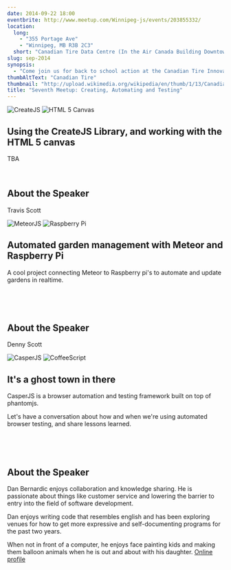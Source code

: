 ```yaml
---
date: 2014-09-22 18:00
eventbrite: http://www.meetup.com/Winnipeg-js/events/203855332/
location: 
  long: 
    - "355 Portage Ave"
    - "Winnipeg, MB R3B 2C3"
  short: "Canadian Tire Data Centre (In the Air Canada Building Downtown)"
slug: sep-2014
synopsis: 
  - "Come join us for back to school action at the Canadian Tire Innovation Centre. We will try to have three shorter talks with pizza and networking breaks in between."
thumbAltText: "Canadian Tire"
thumbnail: "http://upload.wikimedia.org/wikipedia/en/thumb/1/13/Canadian_Tire_Logo.svg/189px-Canadian_Tire_Logo.svg.png"
title: "Seventh Meetup: Creating, Automating and Testing"
---
```


![CreateJS](/images/createjs.png "CreateJS")
![HTML 5 Canvas](/images/canvas.png "HTML 5 Canvas")

Using the CreateJS Library, and working with the HTML 5 canvas
--------------------------------------------------------------

TBA

&nbsp;

About the Speaker
-----------------

Travis Scott

![MeteorJS](/images/meteorjs.png "MeteorJS")
![Raspberry Pi](http://www.raspberrypi.org/wp-content/uploads/2012/03/Raspi_Colour_R.png "Raspberry Pi")

Automated garden management with Meteor and Raspberry Pi
--------------------------------------------------------

A cool project connecting Meteor to Raspberry pi's to automate and update gardens in realtime.

&nbsp;

&nbsp;

About the Speaker
-----------------

Denny Scott

![CasperJS](http://casperjs.org/images/casperjs-logo.png "CasperJS")
![CoffeeScript](/images/coffeescript-logo.png "CoffeeScript")

It's a ghost town in there
--------------------------

CasperJS is a browser automation and testing framework built on top of phantomjs.

Let's have a conversation about how and when we're using automated browser testing, and share lessons learned.

&nbsp;

&nbsp;

About the Speaker
-----------------

Dan Bernardic enjoys collaboration and knowledge sharing. He is passionate about things like customer service and lowering the barrier to entry into the field of software development.

Dan enjoys writing code that resembles english and has been exploring venues for how to get more expressive and self-documenting programs for the past two years.

When not in front of a computer, he enjoys face painting kids and making them balloon animals when he is out and about with his daughter.
[Online profile](http://en.gravatar.com/dbernar1 "Dan Bernardic's Gravatar Profile")
